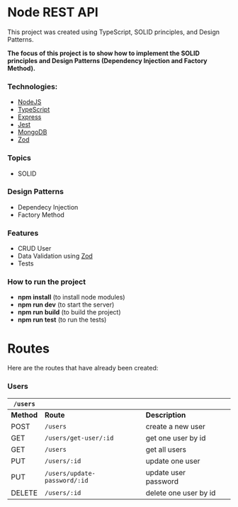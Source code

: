 # Node REST API

This project was created using TypeScript, SOLID principles, and Design Patterns.

**The focus of this project is to show how to implement the SOLID principles and Design Patterns (Dependency Injection and Factory Method).**

### Technologies:

- [NodeJS](https://nodejs.org/en/)
- [TypeScript](https://www.typescriptlang.org/)
- [Express](https://expressjs.com/pt-br/)
- [Jest](https://jestjs.io/)
- [MongoDB](https://www.mongodb.com/)
- [Zod](https://zod.dev/)

### Topics

- SOLID

### Design Patterns

- Dependecy Injection
- Factory Method

### Features

- CRUD User
- Data Validation using [Zod](https://zod.dev/)
- Tests

### How to run the project

- **npm install** (to install node modules)
- **npm run dev** (to start the server)
- **npm run build** (to build the project)
- **npm run test** (to run the tests)

# Routes

Here are the routes that have already been created:

### Users

| `/users`   |                              |                       |     |
| ---------- | ---------------------------- | --------------------- | --- |
| **Method** | **Route**                    | **Description**       |
| POST       | `/users`                     | create a new user     |
| GET        | `/users/get-user/:id`        | get one user by id    |
| GET        | `/users`                     | get all users         |
| PUT        | `/users/:id`                 | update one user       |
| PUT        | `/users/update-password/:id` | update user password  |
| DELETE     | `/users/:id`                 | delete one user by id |
